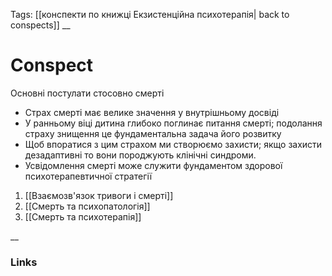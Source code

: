 Tags: [[конспекти по книжці Екзистенційна психотерапія| back to conspects]]
__
# Conspect

Основні постулати стосовно смерті
- Страх смерті має велике значення у внутрішньому досвіді
- У ранньому віці дитина глибоко поглинає питання смерті; подолання страху знищення це фундаментальна задача його розвитку
- Щоб впоратися з цим страхом ми створюємо захисти; якщо захисти дезадаптивні то вони породжують клінічні синдроми. 
- Усвідомлення смерті може служити фундаментом здорової психотерапевтичної стратегії
1. [[Взаємозв'язок тривоги і смерті]]
2. [[Смерть та психопатологія]]
3. [[Смерть та психотерапія]]

__
### Links
